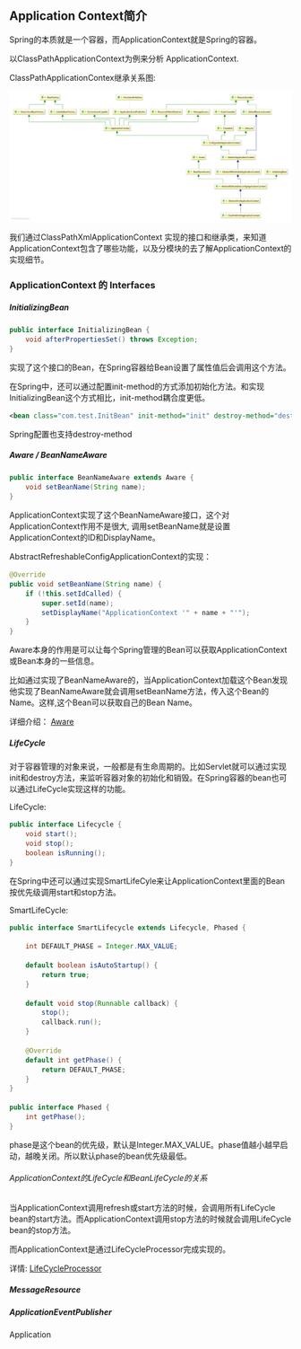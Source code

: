 ## Application Context简介

Spring的本质就是一个容器，而ApplicationContext就是Spring的容器。

以ClassPathApplicationContext为例来分析 ApplicationContext.

ClassPathApplicationContex继承关系图:

![ClassPathApplicationContex继承关系图](/image/ApplicationContext/ClassPathXmlApplicationContext.png)

我们通过ClassPathXmlApplicationContext 实现的接口和继承类，来知道ApplicationContext包含了哪些功能，以及分模块的去了解ApplicationContext的实现细节。

### ApplicationContext 的 Interfaces

##### InitializingBean

```java
public interface InitializingBean {
	void afterPropertiesSet() throws Exception;
}
```

实现了这个接口的Bean，在Spring容器给Bean设置了属性值后会调用这个方法。

在Spring中，还可以通过配置init-method的方式添加初始化方法。和实现InitializingBean这个方式相比，init-method耦合度更低。

```xml
<bean class="com.test.InitBean" init-method="init" destroy-method="destroy"/>
```
Spring配置也支持destroy-method

##### Aware / BeanNameAware
```java
public interface BeanNameAware extends Aware {
	void setBeanName(String name);
}
```
ApplicationContext实现了这个BeanNameAware接口，这个对ApplicationContext作用不是很大, 调用setBeanName就是设置ApplicationContext的ID和DisplayName。

AbstractRefreshableConfigApplicationContext的实现：

```java
@Override
public void setBeanName(String name) {
	if (!this.setIdCalled) {
		super.setId(name);
		setDisplayName("ApplicationContext '" + name + "'");
	}
}
```
Aware本身的作用是可以让每个Spring管理的Bean可以获取ApplicationContext或Bean本身的一些信息。

比如通过实现了BeanNameAware的，当ApplicationContext加载这个Bean发现他实现了BeanNameAware就会调用setBeanName方法，传入这个Bean的Name。这样,这个Bean可以获取自己的Bean Name。


详细介绍： [Aware](/note/applicationContext/aware.md)

##### LifeCycle

对于容器管理的对象来说，一般都是有生命周期的。比如Servlet就可以通过实现init和destroy方法，来监听容器对象的初始化和销毁。在Spring容器的bean也可以通过LifeCycle实现这样的功能。

LifeCycle:
```java
public interface Lifecycle {
	void start();
	void stop();
	boolean isRunning();
}
```

在Spring中还可以通过实现SmartLifeCyle来让ApplicationContext里面的Bean按优先级调用start和stop方法。

SmartLifeCycle:

```java
public interface SmartLifecycle extends Lifecycle, Phased {

	int DEFAULT_PHASE = Integer.MAX_VALUE;

	default boolean isAutoStartup() {
		return true;
	}

	default void stop(Runnable callback) {
		stop();
		callback.run();
	}

	@Override
	default int getPhase() {
		return DEFAULT_PHASE;
	}
}

public interface Phased {
	int getPhase();
}
```

phase是这个bean的优先级，默认是Integer.MAX_VALUE。phase值越小越早启动，越晚关闭。所以默认phase的bean优先级最低。

###### ApplicationContext的LifeCycle和BeanLifeCycle的关系

当ApplicationContext调用refresh或start方法的时候，会调用所有LifeCycle bean的start方法。而ApplicationContext调用stop方法的时候就会调用LifeCycle bean的stop方法。

而ApplicationContext是通过LifeCycleProcessor完成实现的。

详情: [LifeCycleProcessor](/note/applicationContext/LifeCycleProcessor.md)

##### MessageResource

##### ApplicationEventPublisher

Application

